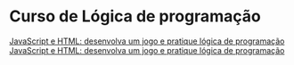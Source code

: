 # Curso de Lógica de programação
 [JavaScript e HTML: desenvolva um jogo e pratique lógica de programação JavaScript e HTML: desenvolva um jogo e pratique lógica de programação](https://cursos.alura.com.br/course/logica-programacao-javascript-html)
